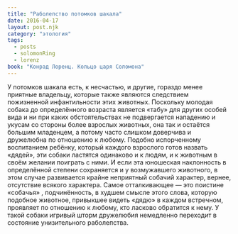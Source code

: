 ```yaml
---
title: "Раболепство потомков шакала"
date: 2016-04-17
layout: post.njk
category: "этология"
tags:
  - posts
  - solomonRing
  - lorenz
book: "Конрад Лоренц. Кольцо царя Соломона"
---
```


У потомков шакала есть, к несчастью, и другие, гораздо менее приятные владельцу, которые также являются следствием пожизненной инфантильности этих животных. Поскольку молодая собака до определённого возраста является «табу» для других особей вида и ни при каких обстоятельствах не подвергается нападению и укусам со стороны более взрослых животных, она так и остаётся большим младенцем, а потому часто слишком доверчива и дружелюбна по отношению к любому. Подобно испорченному воспитанием ребёнку, который каждого взрослого готов назвать «дядей», эти собаки ластятся одинаково и к людям, и к животным в своём желании поиграть с ними. И если эта юношеская наклонность в определённой степени сохраняется и у возмужавшего животного, в этом случае развивается крайне неприятный собачий характер, вернее, отсутствие всякого характера. Самое отталкивающее — это поистине «собачья» , подчинённость, в худшем смысле этого слова, которую подобное животное, привыкшее видеть «дядю» в каждом встречном, проявляет по отношению к любому, кто ласково обратится к нему. У такой собаки игривый шторм дружелюбия немедленно переходит в состояние унизительного раболепства.
